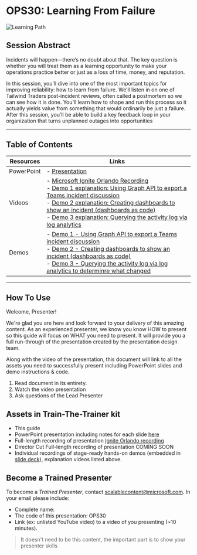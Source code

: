 # OPS30: Learning From Failure

![Learning Path](https://img.shields.io/badge/Learning%20Path-OPS-fe5e00?logo=microsoft)

## Session Abstract

Incidents will happen—there’s no doubt about that. The key question is whether you will treat them as a learning opportunity to make your operations practice better or just as a loss of time, money, and reputation.  

In this session, you’ll dive into one of the most important topics for improving reliability: how to learn from failure. We’ll listen in on one of Tailwind Traders post-incident reviews, often called a postmortem so we can see how it is done. You’ll learn how to shape and run this process so it actually yields value from something that would ordinarily be just a failure. After this session, you’ll be able to build a key feedback loop in your organization that turns unplanned outages into opportunities

---

## Table of Contents

| Resources          | Links  |
|-------------------|----------------------------------|
| PowerPoint        | - [Presentation](presentations.md)  |
| Videos            | - [Microsoft Ignite Orlando Recording](https://myignite.techcommunity.microsoft.com/sessions/829968) <br/> - [Demo 1 explanation: Using Graph API to export a Teams incident discussion](https://globaleventcdn.blob.core.windows.net/assets/ops/ops30/video/OPS30_Demo1.mp4) <br/>- [Demo 2 explanation: Creating dashboards to show an incident (dashboards as code)](https://globaleventcdn.blob.core.windows.net/assets/ops/ops30/video/OPS30_Demo2.mp4) <br/>- [Demo 3 explanation: Querying the activity log via log analytics](https://globaleventcdn.blob.core.windows.net/assets/ops/ops30/video/OPS30_Demo3.mp4) <br/>|
| Demos             | - [Demo 1 - Using Graph API to export a Teams incident discussion](./demos/demo1.md) <br/> - [Demo 2 - Creating dashboards to show an incident (dashboards as code)](./demos/demo2.md) <br/> - [Demo 3 - Querying the activity log via log analytics to determinre what changed](./demos/demo3.md) |

---

## How To Use

Welcome, Presenter!

We're glad you are here and look forward to your delivery of this amazing content. As an experienced presenter, we know you know HOW to present so this guide will focus on WHAT you need to present. It will provide you a full run-through of the presentation created by the presentation design team.

Along with the video of the presentation, this document will link to all the assets you need to successfully present including PowerPoint slides and demo instructions &
code.

1. Read document in its entirety.
2. Watch the video presentation
3. Ask questions of the Lead Presenter

## Assets in Train-The-Trainer kit

- This guide
- PowerPoint presentation including notes for each slide [here](./presentations.md)
- Full-length recording of presentation [Ignite Orlando recording](https://myignite.techcommunity.microsoft.com/sessions?q=OPS30)
- Director Cut Full-length recording of presentation  COMING SOON
- Individual recordings of stage-ready hands-on demos (embedded in [slide deck](./presentations.md)), explanation videos listed above.

## Become a Trained Presenter

To become a *Trained Presenter*, contact [scalablecontent@microsoft.com](mailto:scalablecontent@microsoft.com). In your email please include:

- Complete name:
- The code of this presentation: OPS30
- Link (ex: unlisted YouTube video) to a video of you presenting (~10 minutes).

> It doesn't need to be this content, the important part is to show your presenter skills
